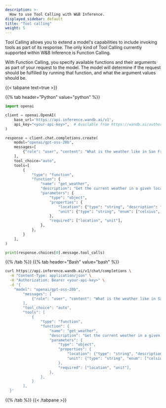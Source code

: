 ```yaml
---
description: >-
  How to use Tool Calling with W&B Inference.
displayed_sidebar: default
title: "Tool calling"
weight: 5
---
```


Tool Calling allows you to extend a model's capabilities to include invoking tools as part of its response. The only kind of Tool Calling currently supported within W&B Inference is Function Calling.

With Function Calling, you specify available functions and their arguments as part of your request to the model. The model will determine if the request should be fulfilled by running that function, and what the argument values should be.


{{< tabpane text=true >}}

{{% tab header="Python" value="python" %}}

```python {hl_lines=["13-30", 32]}
import openai

client = openai.OpenAI(
    base_url='https://api.inference.wandb.ai/v1',
    api_key="<your-api-key>",  # Available from https://wandb.ai/authorize
)

response = client.chat.completions.create(
    model="openai/gpt-oss-20b",
    messages=[
        {"role": "user", "content": "What is the weather like in San Francisco? Use Fahrenheit."},
    ],
    tool_choice="auto",
    tools=[
        {
            "type": "function",
            "function": {
                "name": "get_weather",
                "description": "Get the current weather in a given location",
                "parameters": {
                    "type": "object",
                    "properties": {
                        "location": {"type": "string", "description": "City and state, e.g., 'San Francisco, CA'"},
                        "unit": {"type": "string", "enum": ["celsius", "fahrenheit"]},
                    },
                    "required": ["location", "unit"],
                },
            },
        }
    ],
)

print(response.choices[0].message.tool_calls)
```

{{% /tab %}}
{{% tab header="Bash" value="bash" %}}

```bash {hl_lines=["9-26"]}
curl https://api.inference.wandb.ai/v1/chat/completions \
  -H "Content-Type: application/json" \
  -H "Authorization: Bearer <your-api-key>" \
  -d '{
    "model": "openai/gpt-oss-20b",
        "messages": [
            {"role": "user", "content": "What is the weather like in San Francisco? Use Fahrenheit."},
        ],
        "tool_choice": "auto",
        "tools": [
            {
                "type": "function",
                "function": {
                    "name": "get_weather",
                    "description": "Get the current weather in a given location",
                    "parameters": {
                        "type": "object",
                        "properties": {
                            "location": {"type": "string", "description": "City and state, e.g., 'San Francisco, CA'"},
                            "unit": {"type": "string", "enum": ["celsius", "fahrenheit"]},
                        },
                        "required": ["location", "unit"],
                    },
                },
            }
        ],
  }'
```

{{% /tab %}}
{{< /tabpane >}}
